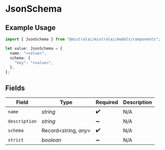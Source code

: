 # JsonSchema

## Example Usage

```typescript
import { JsonSchema } from "@mistralai/mistralai/models/components";

let value: JsonSchema = {
  name: "<value>",
  schema: {
    "key": "<value>",
  },
};
```

## Fields

| Field                 | Type                  | Required              | Description           |
| --------------------- | --------------------- | --------------------- | --------------------- |
| `name`                | *string*              | :heavy_check_mark:    | N/A                   |
| `description`         | *string*              | :heavy_minus_sign:    | N/A                   |
| `schema`              | Record<string, *any*> | :heavy_check_mark:    | N/A                   |
| `strict`              | *boolean*             | :heavy_minus_sign:    | N/A                   |